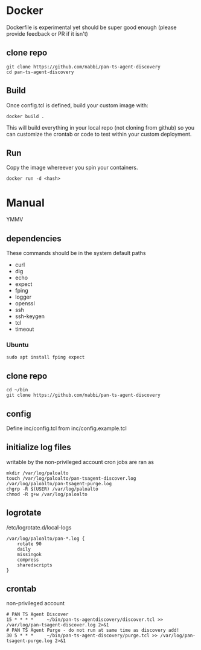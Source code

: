 # Docker

Dockerfile is experimental yet should be super good enough (please provide feedback or PR if it isn't)

## clone repo

```shell
git clone https://github.com/nabbi/pan-ts-agent-discovery
cd pan-ts-agent-discovery
```

## Build
Once config.tcl is defined, build your custom image with:

```shell
docker build .
```

This will build everything in your local repo (not cloning from github) so you can customize the crontab or code to test within your custom deployment.


## Run

Copy the image whereever you spin your containers.

```shell
docker run -d <hash>
```

# Manual

YMMV

## dependencies

These commands should be in the system default paths

* curl
* dig
* echo
* expect
* fping
* logger
* openssl
* ssh
* ssh-keygen
* tcl
* timeout

### Ubuntu

```shell
sudo apt install fping expect
```

## clone repo

```shell
cd ~/bin
git clone https://github.com/nabbi/pan-ts-agent-discovery
```

## config

Define inc/config.tcl from inc/config.example.tcl

## initialize log files

writable by the non-privileged account cron jobs are ran as

```shell
mkdir /var/log/paloalto
touch /var/log/paloalto/pan-tsagent-discover.log /var/log/paloalto/pan-tsagent-purge.log
chgrp -R $(USER) /var/log/paloalto
chmod -R g+w /var/log/paloalto
```

## logrotate
/etc/logrotate.d/local-logs

```logrotate
/var/log/paloalto/pan-*.log {
    rotate 90
    daily
    missingok
    compress
    sharedscripts
}
```

## crontab

non-privileged account

```cron
# PAN TS Agent Discover
15 * * * *     ~/bin/pan-ts-agentdiscovery/discover.tcl >> /var/log/pan-tsagent-discover.log 2>&1
# PAN TS Agent Purge - do not run at same time as discovery add!
30 5 * * *     ~/bin/pan-ts-agent-discovery/purge.tcl >> /var/log/pan-tsagent-purge.log 2>&1
```

